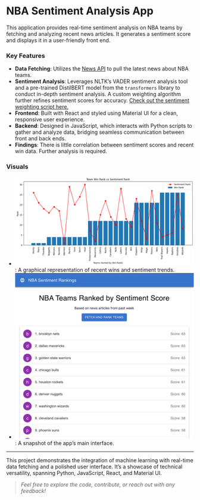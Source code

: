 # NBA Sentiment Analysis App

This application provides real-time sentiment analysis on NBA teams by fetching and analyzing recent news articles. It generates a sentiment score and displays it in a user-friendly front end. 

### Key Features

- **Data Fetching**: Utilizes the [News API](https://newsapi.org/) to pull the latest news about NBA teams.
- **Sentiment Analysis**: Leverages NLTK’s VADER sentiment analysis tool and a pre-trained DistilBERT model from the `transformers` library to conduct in-depth sentiment analysis. A custom weighting algorithm further refines sentiment scores for accuracy. [Check out the sentiment weighting script here.](https://github.com/RobbyPratl/nba-sentiment-analysis-app/blob/main/compiled_analysis/get_weighted_sentiment.py)
- **Frontend**: Built with React and styled using Material UI for a clean, responsive user experience.
- **Backend**: Designed in JavaScript, which interacts with Python scripts to gather and analyze data, bridging seamless communication between front and back ends.
- **Findings**: There is little correlation between sentiment scores and recent win data. Further analysis is required.
### Visuals

- ![Graph of Wins vs. Sentiment Analysis](static/recent_wins_vs_sentiment.png): A graphical representation of recent wins and sentiment trends.
- ![Website Home Screenshot](static/website_screenshot.png): A snapshot of the app’s main interface.

---

This project demonstrates the integration of machine learning with real-time data fetching and a polished user interface. It’s a showcase of technical versatility, spanning Python, JavaScript, React, and Material UI. 

> *Feel free to explore the code, contribute, or reach out with any feedback!*

